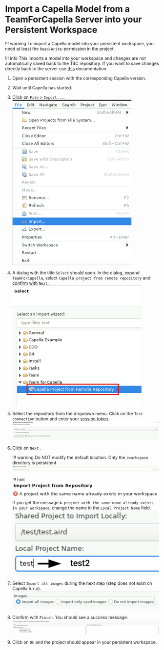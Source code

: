 <!--
 ~ SPDX-FileCopyrightText: Copyright DB InfraGO AG and contributors
 ~ SPDX-License-Identifier: Apache-2.0
 -->

# Import a Capella Model from a TeamForCapella Server into your Persistent Workspace

<!-- prettier-ignore -->
!!! warning
    To import a Capella model into your persistent workspace, you need
    at least the `Read/Write`-permission in the project.

<!-- prettier-ignore -->
!!! info
    This imports a model into your workspace and changes are not automatically saved
    back to the T4C repository. If you want to save changes directly back to the server
    use [this](../connect/connect-to-t4c.md) documentation.

1. Open a persistent session with the corresponding Capella version.
1. Wait until Capella has started.
1. Click on `File` > `Import...`. <br />
   ![Capella import dialog](./capella-import-dialog.png)
1. A dialog with the title `Select` should open. In the dialog, expand
   `TeamForCapella`, select `Capella project from remote repository` and
   confirm with `Next`.
   ![Import project from remote repository](./project-from-remote-repository.png)
1. Select the repository from the dropdown menu. Click on the `Test connection`
   button and enter your [session token](../connect/connect-to-t4c.md).
   ![Select repository for import](./import-repository-selection.png)
1. Click on `Next` .
   <!-- prettier-ignore -->
    !!! warning
        Do NOT modify the default location. Only the `/workspace` directory is persistent.
        ![Use default location](./use-default-location.png)
   <!-- prettier-ignore -->
    !!! hint
        ![Project already exists in workspace](./project-already-exists-in-workspace.png)
        If you get the message `A project with the same name already exists in your workspace`,
        change the name in the `Local Project Name` field.
        ![Change local project name](./change-local-project-name.png)

1. Select `Import all images` during the next step (step does not exist on
   Capella 5.x.x). ![Import all images](./import-all-images.png)
1. Confirm with `Finish`. You should see a success message:
   ![Imported resources](./imported-resources-message.png)
1. Click on `Ok` and the project should appear in your persistent workspace.
